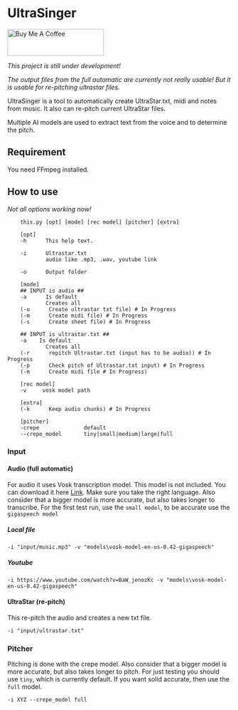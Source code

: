 # UltraSinger 

<a href="https://www.buymeacoffee.com/rakuri255" target="_blank"><img src="https://cdn.buymeacoffee.com/buttons/v2/default-yellow.png" alt="Buy Me A Coffee" style="height: 60px !important;width: 217px !important;" ></a>

_This project is still under development!_

_The output files from the full automatic are currently not really usable!
But it is usable for re-pitching ultrastar files._

UltraSinger is a tool to automatically create UltraStar.txt, midi and notes from music. 
It also can re-pitch current UltraStar files.

Multiple AI models are used to extract text from the voice and to determine the pitch. 

## Requirement

You need FFmpeg installed.

## How to use

_Not all options working now!_
```commandline
    this.py [opt] [mode] [rec model] [pitcher] [extra]
    
    [opt]
    -h      This help text.
    
    -i      Ultrastar.txt
            audio like .mp3, .wav, youtube link
    
    -o      Output folder
    
    [mode]
    ## INPUT is audio ##
    -a      Is default
            Creates all
    (-u      Create ultrastar txt file) # In Progress
    (-m      Create midi file) # In Progress
    (-s      Create sheet file) # In Progress
    
    ## INPUT is ultrastar.txt ##
    -a    Is default
            Creates all
    (-r      repitch Ultrastar.txt (input has to be audio)) # In Progress
    (-p      Check pitch of Ultrastar.txt input) # In Progress
    (-m      Create midi file # In Progress)

    [rec model]
    -v     vosk model path
      
    [extra]
    (-k      Keep audio chunks) # In Progress
    
    [pitcher]
    -crepe              default
    --crepe_model       tiny|small|medium|large|full
```

### Input

#### Audio (full automatic)

For audio it uses Vosk transcription model. This model is not included. You can download it here [Link](https://alphacephei.com/vosk/models).
Make sure you take the right language. Also consider that a bigger model is more accurate, but also takes longer to transcribe.
For the first test run, use the `small model`, to be accurate use the `gigaspeech model`

##### Local file

```commandline
-i "input/music.mp3" -v "models\vosk-model-en-us-0.42-gigaspeech"
```

##### Youtube

```commandline
-i https://www.youtube.com/watch?v=BaW_jenozKc -v "models\vosk-model-en-us-0.42-gigaspeech"
```

#### UltraStar (re-pitch)

This re-pitch the audio and creates a new txt file.

```commandline
-i "input/ultrastar.txt"
```

### Pitcher

Pitching is done with the crepe model. 
Also consider that a bigger model is more accurate, but also takes longer to pitch.
For just testing you should use `tiny`, which is currently default.
If you want solid accurate, then use the `full` model.

```commandline
-i XYZ --crepe_model full
```
